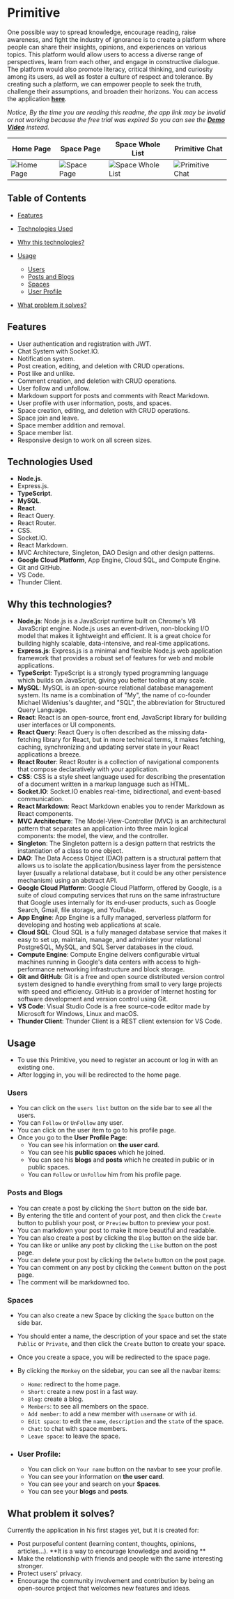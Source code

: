 # Primitive

One possible way to spread knowledge, encourage reading, raise awareness, and fight the industry of ignorance is to create a platform where people can share their insights, opinions, and experiences on various topics. This platform would allow users to access a diverse range of perspectives, learn from each other, and engage in constructive dialogue. The platform would also promote literacy, critical thinking, and curiosity among its users, as well as foster a culture of respect and tolerance. By creating such a platform, we can empower people to seek the truth, challenge their assumptions, and broaden their horizons. You can access the application **[here](http://arboreal-inn-402111.oa.r.appspot.com)**.

_Notice, By the time you are reading this readme, the app link may be invalid or not working because the free trial was expired So you can see the **[Demo Video](https://youtu.be/52A5seYT0IY)** instead._

| Home Page                                       | Space Page                                    | Space Whole List                                    | Primitive Chat                                   |
| ----------------------------------------------- | --------------------------------------------- | --------------------------------------------------- | ------------------------------------------------ |
| ![Home Page](./docs/imgs/PrimitiveHomePage.png) | ![Space Page](./docs/imgs/PrimitiveSpace.png) | ![Space Whole List](./docs/imgs/SpaceWholeList.png) | ![Primitive Chat](./docs/imgs/PrimitiveChat.png) |

## Table of Contents

- [Features](#features)
- [Technologies Used](#technologies-used)
- [Why this technologies?](#why-this-technologies)
- [Usage](#usage)

  - [Users](#users)
  - [Posts and Blogs](#posts-and-blogs)
  - [Spaces](#spaces)
  - [User Profile](#user-profile)

- [What problem it solves?](#what-problem-it-solves)

## Features

- User authentication and registration with JWT.
- Chat System with Socket.IO.
- Notification system.
- Post creation, editing, and deletion with CRUD operations.
- Post like and unlike.
- Comment creation, and deletion with CRUD operations.
- User follow and unfollow.
- Markdown support for posts and comments with React Markdown.
- User profile with user information, posts, and spaces.
- Space creation, editing, and deletion with CRUD operations.
- Space join and leave.
- Space member addition and removal.
- Space member list.
- Responsive design to work on all screen sizes.

## Technologies Used

- **Node.js**.
- Express.js.
- **TypeScript**.
- **MySQL**.
- **React**.
- React Query.
- React Router.
- CSS.
- Socket.IO.
- React Markdown.
- MVC Architecture, Singleton, DAO Design and other design patterns.
- **Google Cloud Platform**, App Engine, Cloud SQL, and Compute Engine.
- Git and GitHub.
- VS Code.
- Thunder Client.

## Why this technologies?

- **Node.js**: Node.js is a JavaScript runtime built on Chrome's V8 JavaScript engine. Node.js uses an event-driven, non-blocking I/O model that makes it lightweight and efficient. It is a great choice for building highly scalable, data-intensive, and real-time applications.
- **Express.js**: Express.js is a minimal and flexible Node.js web application framework that provides a robust set of features for web and mobile applications.
- **TypeScript**: TypeScript is a strongly typed programming language which builds on JavaScript, giving you better tooling at any scale.
- **MySQL**: MySQL is an open-source relational database management system. Its name is a combination of "My", the name of co-founder Michael Widenius's daughter, and "SQL", the abbreviation for Structured Query Language.
- **React**: React is an open-source, front end, JavaScript library for building user interfaces or UI components.
- **React Query**: React Query is often described as the missing data-fetching library for React, but in more technical terms, it makes fetching, caching, synchronizing and updating server state in your React applications a breeze.
- **React Router**: React Router is a collection of navigational components that compose declaratively with your application.
- **CSS**: CSS is a style sheet language used for describing the presentation of a document written in a markup language such as HTML.
- **Socket.IO**: Socket.IO enables real-time, bidirectional, and event-based communication.
- **React Markdown**: React Markdown enables you to render Markdown as React components.
- **MVC Architecture**: The Model-View-Controller (MVC) is an architectural pattern that separates an application into three main logical components: the model, the view, and the controller.
- **Singleton**: The Singleton pattern is a design pattern that restricts the instantiation of a class to one object.
- **DAO**: The Data Access Object (DAO) pattern is a structural pattern that allows us to isolate the application/business layer from the persistence layer (usually a relational database, but it could be any other persistence mechanism) using an abstract API.
- **Google Cloud Platform**: Google Cloud Platform, offered by Google, is a suite of cloud computing services that runs on the same infrastructure that Google uses internally for its end-user products, such as Google Search, Gmail, file storage, and YouTube.
- **App Engine**: App Engine is a fully managed, serverless platform for developing and hosting web applications at scale.
- **Cloud SQL**: Cloud SQL is a fully managed database service that makes it easy to set up, maintain, manage, and administer your relational PostgreSQL, MySQL, and SQL Server databases in the cloud.
- **Compute Engine**: Compute Engine delivers configurable virtual machines running in Google's data centers with access to high-performance networking infrastructure and block storage.
- **Git and GitHub**: Git is a free and open source distributed version control system designed to handle everything from small to very large projects with speed and efficiency. GitHub is a provider of Internet hosting for software development and version control using Git.
- **VS Code**: Visual Studio Code is a free source-code editor made by Microsoft for Windows, Linux and macOS.
- **Thunder Client**: Thunder Client is a REST client extension for VS Code.

## Usage

- To use this Primitive, you need to register an account or log in with an existing one.
- After logging in, you will be redirected to the home page.

### Users

- You can click on the `users list` button on the side bar to see all the users.
- You can `Follow` or `UnFollow` any user.
- You can click on the user item to go to his profile page.
- Once you go to the **User Profile Page**:
  - You can see his information on **the user card**.
  - You can see his **public spaces** which he joined.
  - You can see his **blogs** and **posts** which he created in public or in public spaces.
  - You can `Follow` or `UnFollow` him from his profile page.

### Posts and Blogs

- You can create a post by clicking the `Short` button on the side bar.
- By entering the title and content of your post, and then click the `Create` button to publish your post, or `Preview` button to preview your post.
- You can markdown your post to make it more beautiful and readable.
- You can also create a post by clicking the `Blog` button on the side bar.
- You can like or unlike any post by clicking the `Like` button on the post page.
- You can delete your post by clicking the `Delete` button on the post page.
- You can comment on any post by clicking the `Comment` button on the post page.
- The comment will be markdowned too.

### Spaces

- You can also create a new Space by clicking the `Space` button on the side bar.
- You should enter a name, the description of your space and set the state `Public` or `Private`, and then click the `Create` button to create your space.
- Once you create a space, you will be redirected to the space page.
- By clicking the `Monkey` on the sidebar, you can see all the navbar items:

  - `Home`: redirect to the home page.
  - `Short`: create a new post in a fast way.
  - `Blog`: create a blog.
  - `Members`: to see all members on the space.
  - `Add member`: to add a new member with `username` or with `id`.
  - `Edit space`: to edit the `name`, `description` and the `state` of the space.
  - `Chat`: to chat with space members.
  - `Leave space`: to leave the space.

- ### User Profile:

  - You can click on `Your name` button on the navbar to see your profile.
  - You can see your information on **the user card**.
  - You can see your and search on your **Spaces**.
  - You can see your **blogs** and **posts**.

## What problem it solves?

Currently the application in his first stages yet, but it is created for:

- Post purposeful content (learning content, thoughts, opinions, articles...). **It is a way to encourage knowledge and avoiding **
- Make the relationship with friends and people with the same interesting stronger.
- Protect users' privacy.
- Encourage the community involvement and contribution by being an open-source project that welcomes new features and ideas.
